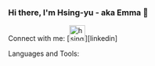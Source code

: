 ### Hi there, I'm Hsing-yu - aka Emma 👋

Connect with me:
[<img alt='hsingyuc | LinkedIn' color='#0A66C2' height="32" width="32" src="https://cdn.jsdelivr.net/npm/simple-icons@v5/icons/linkedin.svg" />][linkedin]

Languages and Tools:
